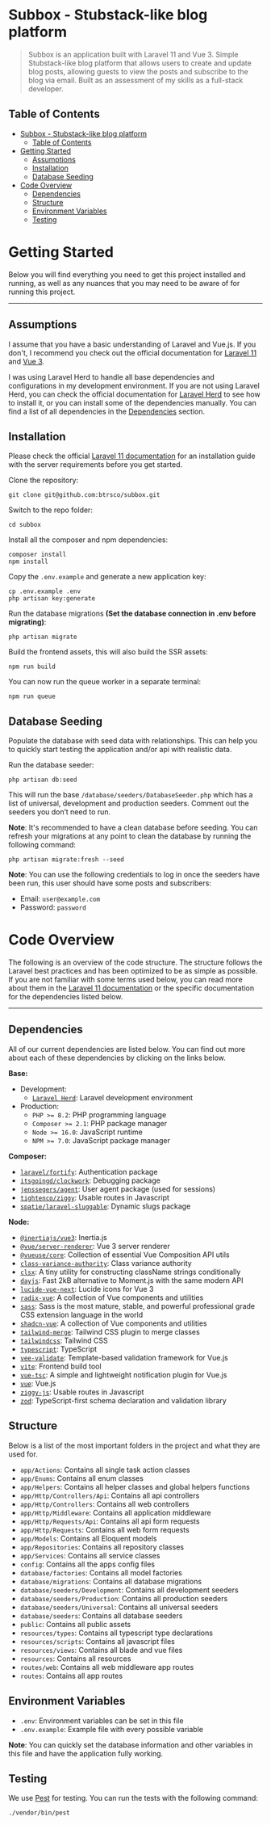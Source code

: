 # Subbox - Stubstack-like blog platform

> Subbox is an application built with Laravel 11 and Vue 3.
> Simple Stubstack-like blog platform that allows users to create and update blog posts, allowing guests to view the posts and subscribe to the blog via email.
> Built as an assessment of my skills as a full-stack developer.

## Table of Contents

<!-- TOC -->
* [Subbox - Stubstack-like blog platform](#subbox---stubstack-like-blog-platform)
  * [Table of Contents](#table-of-contents)
* [Getting Started](#getting-started)
  * [Assumptions](#assumptions)
  * [Installation](#installation)
  * [Database Seeding](#database-seeding)
* [Code Overview](#code-overview)
  * [Dependencies](#dependencies)
  * [Structure](#structure)
  * [Environment Variables](#environment-variables)
  * [Testing](#testing)
<!-- TOC -->

# Getting Started

Below you will find everything you need to get this project installed and
running, as well as any nuances that you may need to be aware of for running
this project.

---

## Assumptions

I assume that you have a basic understanding of Laravel and Vue.js. If you
don't, I recommend you check out the official documentation for
[Laravel 11](laravel-docs) and [Vue 3](vue-docs).

I was using Laravel Herd to handle all base dependencies and configurations 
in my development environment. If you are not using Laravel Herd, you can 
check the official documentation for [Laravel Herd](herd-docs) to see how 
to install it, or you can install some of the dependencies manually. You 
can find a list of all dependencies in the [Dependencies](#dependencies) 
section.

## Installation

Please check the official
[Laravel 11 documentation](laravel-docs) for an installation
guide with the server requirements before you get started.

Clone the repository:

```shell
git clone git@github.com:btrsco/subbox.git
```

Switch to the repo folder:

```shell
cd subbox
```

Install all the composer and npm dependencies:

```shell
composer install
npm install
```

Copy the `.env.example` and generate a new application key:

```shell
cp .env.example .env
php artisan key:generate
```

Run the database migrations **(Set the database connection in .env before
migrating)**:

```shell
php artisan migrate
```

Build the frontend assets, this will also build the SSR assets:

```shell
npm run build
```

You can now run the queue worker in a separate terminal:

```shell
npm run queue
```

## Database Seeding

Populate the database with seed data with relationships. This can help you to
quickly start testing the application and/or api with realistic data.

Run the database seeder:

```shell
php artisan db:seed
```

This will run the base `/database/seeders/DatabaseSeeder.php` which has a list
of universal, development and production seeders. Comment out the seeders you
don’t need to run.

**Note**: It's recommended to have a clean database before seeding. You can
refresh your migrations at any point to clean the database by running the
following command:

```shell
php artisan migrate:fresh --seed
```

**Note**: You can use the following credentials to log in once the seeders have
been run, this user should have some posts and subscribers:

- Email: `user@example.com`
- Password: `password`

# Code Overview

The following is an overview of the code structure. The structure follows the
Laravel best practices and has been optimized to be as simple as possible. If
you are not familiar with some terms used below, you can read more about them
in the [Laravel 11 documentation](laravel-docs) or the
specific documentation for the dependencies listed below.

---

## Dependencies

All of our current dependencies are listed below. You can find out more about
each of these dependencies by clicking on the links below.

**Base:**

- Development:
  - [`Laravel Herd`](herd-docs): Laravel development environment
- Production:
  - `PHP >= 8.2`: PHP programming language
  - `Composer >= 2.1`: PHP package manager
  - `Node >= 16.0`: JavaScript runtime
  - `NPM >= 7.0`: JavaScript package manager

**Composer:**

- [`laravel/fortify`](https://laravel.com/docs/11.x/fortify): Authentication package
- [`itsgoingd/clockwork`](https://github.com/itsgoingd/clockwork): Debugging package
- [`jenssegers/agent`](https://github.com/jenssegers/agent): User agent package (used for sessions)
- [`tightenco/ziggy`](ziggy-docs): Usable routes in Javascript
- [`spatie/laravel-sluggable`](https://github.com/spatie/laravel-sluggable): Dynamic slugs package

**Node:**
- [`@inertiajs/vue3`](https://inertiajs.com/): Inertia.js
- [`@vue/server-renderer`](https://v3.vuejs.org/guide/ssr/introduction.html): Vue 3 server renderer
- [`@vueuse/core`](https://vueuse.org/): Collection of essential Vue Composition API utils
- [`class-variance-authority`](https://www.npmjs.com/package/class-variance-authority): Class variance authority
- [`clsx`](https://www.npmjs.com/package/clsx): A tiny utility for constructing className strings conditionally
- [`dayjs`](https://day.js.org/): Fast 2kB alternative to Moment.js with the same modern API
- [`lucide-vue-next`](https://www.npmjs.com/package/lucide-vue-next): Lucide icons for Vue 3
- [`radix-vue`](https://www.npmjs.com/package/radix-vue): A collection of Vue components and utilities
- [`sass`](https://sass-lang.com/): Sass is the most mature, stable, and powerful professional grade CSS extension language in the world
- [`shadcn-vue`](https://www.npmjs.com/package/shadcn-vue): A collection of Vue components and utilities
- [`tailwind-merge`](https://www.npmjs.com/package/tailwind-merge): Tailwind CSS plugin to merge classes
- [`tailwindcss`](https://tailwindcss.com/): Tailwind CSS
- [`typescript`](https://www.typescriptlang.org/): TypeScript
- [`vee-validate`](https://vee-validate.logaretm.com/v4/): Template-based validation framework for Vue.js
- [`vite`](https://vitejs.dev/): Frontend build tool
- [`vue-tsc`](https://www.npmjs.com/package/vue-tsc): A simple and lightweight notification plugin for Vue.js
- [`vue`](https://vuejs.org/): Vue.js
- [`ziggy-js`](ziggy-docs): Usable routes in Javascript
- [`zod`](https://www.npmjs.com/package/zod): TypeScript-first schema declaration and validation library

## Structure

Below is a list of the most important folders in the project and what they are
used for.

- `app/Actions`: Contains all single task action classes
- `app/Enums`: Contains all enum classes
- `app/Helpers`: Contains all helper classes and global helpers functions
- `app/Http/Controllers/Api`: Contains all api controllers
- `app/Http/Controllers`: Contains all web controllers
- `app/Http/Middleware`: Contains all application middleware
- `app/Http/Requests/Api`: Contains all api form requests
- `app/Http/Requests`: Contains all web form requests
- `app/Models`: Contains all Eloquent models
- `app/Repositories`: Contains all repository classes
- `app/Services`: Contains all service classes
- `config`: Contains all the apps config files
- `database/factories`: Contains all model factories
- `database/migrations`: Contains all database migrations
- `database/seeders/Development`: Contains all development seeders
- `database/seeders/Production`: Contains all production seeders
- `database/seeders/Universal`: Contains all universal seeders
- `database/seeders`: Contains all database seeders
- `public`: Contains all public assets
- `resources/types`: Contains all typescript type declarations
- `resources/scripts`: Contains all javascript files
- `resources/views`: Contains all blade and vue files
- `resources`: Contains all resources
- `routes/web`: Contains all web middleware app routes
- `routes`: Contains all app routes

## Environment Variables

- `.env`: Environment variables can be set in this file
- `.env.example`: Example file with every possible variable

**Note**: You can quickly set the database information and other variables in
this file and have the application fully working.

## Testing

We use [Pest](pest-docs) for testing. You can run the tests with the following command:

```shell
./vendor/bin/pest
```

[laravel-docs]: https://laravel.com/docs/11.x
[vue-docs]: https://v3.vuejs.org/guide/introduction.html
[herd-docs]: https://herd.laravel.com/docs/1/getting-started/installation
[pest-docs]: https://pestphp.com/docs/installation
[ziggy-docs]: https://github.com/tighten/ziggy
